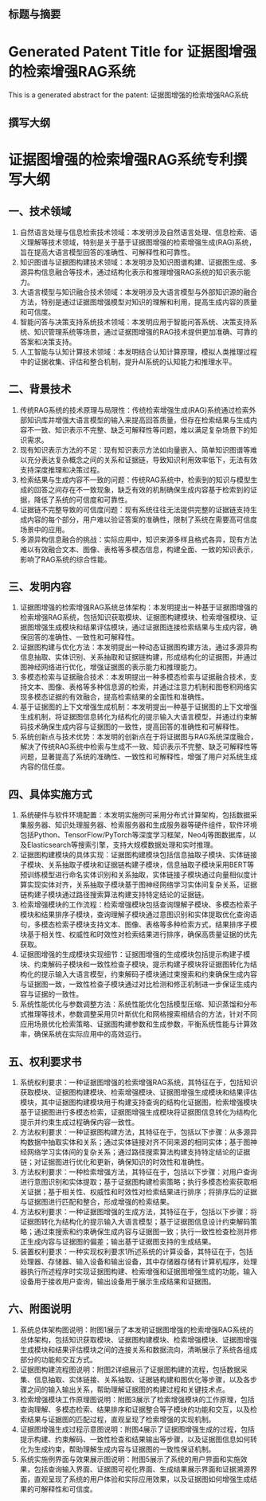 

## 标题与摘要

# Generated Patent Title for 证据图增强的检索增强RAG系统

This is a generated abstract for the patent: 证据图增强的检索增强RAG系统


## 撰写大纲

# 证据图增强的检索增强RAG系统专利撰写大纲

## 一、技术领域
1. 自然语言处理与信息检索技术领域：本发明涉及自然语言处理、信息检索、语义理解等技术领域，特别是关于基于证据图增强的检索增强生成(RAG)系统，旨在提高大语言模型回答的准确性、可解释性和可靠性。
2. 知识图谱与证据图构建技术领域：本发明涉及知识图谱构建、证据图生成、多源异构信息融合等技术，通过结构化表示和推理增强RAG系统的知识表示能力。
3. 大语言模型与知识融合技术领域：本发明涉及大语言模型与外部知识源的融合方法，特别是通过证据图增强模型对知识的理解和利用，提高生成内容的质量和可信度。
4. 智能问答与决策支持系统技术领域：本发明应用于智能问答系统、决策支持系统、知识管理系统等场景，通过证据图增强的RAG技术提供更加准确、可靠的答案和决策支持。
5. 人工智能与认知计算技术领域：本发明结合认知计算原理，模拟人类推理过程中的证据收集、评估和整合机制，提升AI系统的认知能力和推理水平。

## 二、背景技术
1. 传统RAG系统的技术原理与局限性：传统检索增强生成(RAG)系统通过检索外部知识库并增强大语言模型的输入来提高回答质量，但存在检索结果与生成内容不一致、知识表示不完整、缺乏可解释性等问题，难以满足复杂场景下的知识需求。
2. 现有知识表示方法的不足：现有知识表示方法如向量嵌入、简单知识图谱等难以充分表达复杂概念之间的关系和证据链，导致知识利用效率低下，无法有效支持深度推理和决策过程。
3. 检索结果与生成内容不一致的问题：传统RAG系统中，检索到的知识与模型生成的回答之间存在不一致现象，缺乏有效的机制确保生成内容基于检索到的证据，降低了系统的可信度和可靠性。
4. 证据链不完整导致的可信度问题：现有系统往往无法提供完整的证据链支持生成内容的每个部分，用户难以验证答案的准确性，限制了系统在需要高可信度场景中的应用。
5. 多源异构信息融合的挑战：实际应用中，知识来源多样且格式各异，现有方法难以有效融合文本、图像、表格等多模态信息，构建全面、一致的知识表示，影响了RAG系统的综合性能。

## 三、发明内容
1. 证据图增强的检索增强RAG系统总体架构：本发明提出一种基于证据图增强的检索增强RAG系统，包括知识获取模块、证据图构建模块、检索增强模块、证据图增强生成模块和结果评估模块，通过证据图连接检索结果与生成内容，确保回答的准确性、一致性和可解释性。
2. 证据图构建与优化方法：本发明提出一种动态证据图构建方法，通过多源异构信息抽取、实体识别、关系抽取和证据链构建，形成结构化的证据图，并通过图神经网络进行优化，增强证据图的表示能力和推理能力。
3. 多模态检索与证据融合技术：本发明提出一种多模态检索与证据融合技术，支持文本、图像、表格等多种信息源的检索，并通过注意力机制和图卷积网络实现多模态证据的有效融合，提高检索结果的全面性和准确性。
4. 基于证据图的上下文增强生成机制：本发明提出一种基于证据图的上下文增强生成机制，将证据图信息转化为结构化的提示输入大语言模型，并通过约束解码技术确保生成内容与证据图的一致性，提高回答的准确性和可解释性。
5. 系统创新点与技术优势：本发明的创新点在于将证据图与RAG系统深度融合，解决了传统RAG系统中检索与生成不一致、知识表示不完整、缺乏可解释性等问题，显著提高了系统的准确性、一致性和可解释性，增强了用户对系统生成内容的信任度。

## 四、具体实施方式
1. 系统硬件与软件环境配置：本发明实施例可采用分布式计算架构，包括数据采集服务器、知识处理服务器、检索服务器和生成服务器等硬件组件，软件环境包括Python、TensorFlow/PyTorch等深度学习框架，Neo4j等图数据库，以及Elasticsearch等搜索引擎，支持大规模数据处理和实时推理。
2. 证据图构建模块的具体实现：证据图构建模块包括信息抽取子模块、实体链接子模块、关系抽取子模块和证据链构建子模块，信息抽取子模块采用BERT等预训练模型进行命名实体识别和关系抽取，实体链接子模块通过向量相似度计算实现实体对齐，关系抽取子模块基于图神经网络学习实体间复杂关系，证据链构建子模块通过路径搜索算法构建支持特定结论的证据链。
3. 检索增强模块的工作流程：检索增强模块包括查询理解子模块、多模态检索子模块和结果排序子模块，查询理解子模块通过意图识别和实体提取优化查询语句，多模态检索子模块支持文本、图像、表格等多种检索方式，结果排序子模块基于相关性、权威性和时效性对检索结果进行排序，确保高质量证据的优先获取。
4. 证据图增强的生成模块实现细节：证据图增强的生成模块包括提示构建子模块、约束解码子模块和一致性检查子模块，提示构建子模块将证据图转化为结构化的提示输入大语言模型，约束解码子模块通过束搜索和约束确保生成内容与证据图一致，一致性检查子模块通过对比检测和修正机制进一步保证生成内容与证据的一致性。
5. 系统性能优化与参数调整方法：系统性能优化包括模型压缩、知识蒸馏和分布式推理等技术，参数调整采用贝叶斯优化和网格搜索相结合的方法，针对不同应用场景优化检索策略、证据图构建参数和生成参数，平衡系统性能与计算效率，确保系统在实际应用中的高效运行。

## 五、权利要求书
1. 系统权利要求：一种证据图增强的检索增强RAG系统，其特征在于，包括知识获取模块、证据图构建模块、检索增强模块、证据图增强生成模块和结果评估模块，其中证据图构建模块用于构建支持查询的结构化证据图，检索增强模块基于证据图进行多模态检索，证据图增强生成模块将证据图信息转化为结构化提示并约束生成过程确保内容一致性。
2. 方法权利要求：一种证据图构建方法，其特征在于，包括以下步骤：从多源异构数据中抽取实体和关系；通过实体链接对齐不同来源的相同实体；基于图神经网络学习实体间的复杂关系；通过路径搜索算法构建支持特定结论的证据链；对证据图进行优化和更新，确保知识的时效性和准确性。
3. 方法权利要求：一种检索增强方法，其特征在于，包括以下步骤：对用户查询进行意图识别和实体提取；基于证据图构建检索策略；执行多模态检索获取相关证据；基于相关性、权威性和时效性对检索结果进行排序；将排序后的证据与证据图进行匹配和整合，形成增强的检索结果。
4. 方法权利要求：一种证据图增强的生成方法，其特征在于，包括以下步骤：将证据图转化为结构化的提示输入大语言模型；基于证据图信息设计约束解码策略；通过束搜索和约束确保生成内容与证据图一致；执行一致性检查检测并修正生成内容与证据图的偏差；输出基于证据图支持的生成结果。
5. 装置权利要求：一种实现权利要求1所述系统的计算设备，其特征在于，包括处理器、存储器、输入设备和输出设备，其中存储器存储有计算机程序，处理器执行所述程序时实现证据图构建、检索增强和证据图增强生成的功能，输入设备用于接收用户查询，输出设备用于展示生成结果和证据图。

## 六、附图说明
1. 系统总体架构图说明：附图1展示了本发明证据图增强的检索增强RAG系统的总体架构，包括知识获取模块、证据图构建模块、检索增强模块、证据图增强生成模块和结果评估模块之间的连接关系和数据流向，清晰展示了系统各组成部分的功能和交互方式。
2. 证据图构建流程图说明：附图2详细展示了证据图构建的流程，包括数据采集、信息抽取、实体链接、关系抽取、证据链构建和图优化等步骤，以及各步骤之间的输入输出关系，帮助理解证据图的构建过程和关键技术点。
3. 检索增强模块工作原理图说明：附图3展示了检索增强模块的工作原理，包括查询理解、多模态检索、结果排序和证据整合等子模块的功能和交互，以及检索结果与证据图的匹配过程，直观呈现了检索增强的实现机制。
4. 证据图增强生成过程示意图说明：附图4展示了证据图增强生成的过程，包括提示构建、约束解码、一致性检查和结果输出等步骤，以及证据图信息如何转化为生成约束，帮助理解生成内容与证据图的一致性保证机制。
5. 系统实施例界面与效果展示图说明：附图5展示了系统的用户界面和实施效果，包括查询输入界面、证据图可视化界面、生成结果展示界面和证据溯源界面，直观呈现了系统的用户体验和实际应用效果，以及证据图如何增强生成结果的可解释性和可信度。
